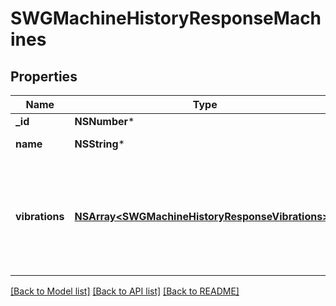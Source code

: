 # SWGMachineHistoryResponseMachines

## Properties
Name | Type | Description | Notes
------------ | ------------- | ------------- | -------------
**_id** | **NSNumber*** | Machine ID | [optional] 
**name** | **NSString*** | Machine name | [optional] 
**vibrations** | [**NSArray&lt;SWGMachineHistoryResponseVibrations&gt;***](SWGMachineHistoryResponseVibrations.md) | List of vibration datapoints, with timestamp and vibration measurement for x/y/z axis in mm/s | [optional] 

[[Back to Model list]](../README.md#documentation-for-models) [[Back to API list]](../README.md#documentation-for-api-endpoints) [[Back to README]](../README.md)


